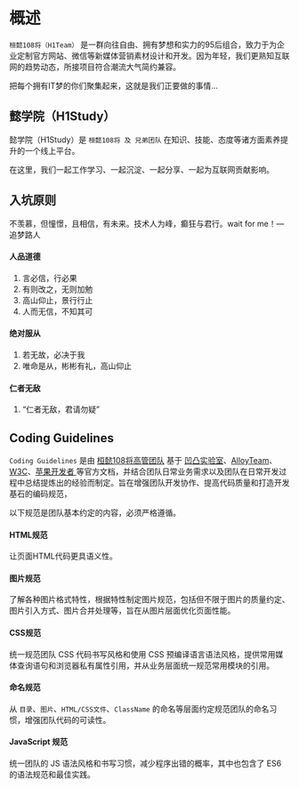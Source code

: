 # 概述

`桓懿108将（H1Team）` 是一群向往自由、拥有梦想和实力的95后组合，致力于为企业定制官方网站、微信等新媒体营销素材设计和开发。因为年轻，我们更熟知互联网的趋势动态，所接项目符合潮流大气简约兼容。

把每个拥有IT梦的你们聚集起来，这就是我们正要做的事情…

## 懿学院（H1Study）

懿学院（H1Study）是 `桓懿108将 及 兄弟团队` 在知识、技能、态度等诸方面素养提升的一个线上平台。 

在这里，我们一起工作学习、一起沉淀、一起分享、一起为互联网贡献影响。 

## 入坑原则

不羡慕，但憧憬，且相信，有未来。技术人为峰，癫狂与君行。wait for me！— 追梦路人

#### 人品道德

1. 言必信，行必果
2. 有则改之，无则加勉
3. 高山仰止，景行行止
4. 人而无信，不知其可

#### 绝对服从

1. 若无故，必决于我
2. 唯命是从，彬彬有礼，高山仰止

#### 仁者无敌

1. “仁者无敌，君请勿疑”

## Coding Guidelines

`Coding Guidelines` 是由 [桓懿108将高管团队](http://pixel.net.cn) 基于 [凹凸实验室](https://guide.aotu.io/)、[AlloyTeam](http://alloyteam.github.io/CodeGuide/)、[W3C](http://www.w3.org/)、[苹果开发者 ](https://developer.apple.com) 等官方文档，并结合团队日常业务需求以及团队在日常开发过程中总结提炼出的经验而制定。旨在增强团队开发协作、提高代码质量和打造开发基石的编码规范，

以下规范是团队基本约定的内容，必须严格遵循。


#### HTML规范

让页面HTML代码更具语义性。

#### 图片规范

了解各种图片格式特性，根据特性制定图片规范，包括但不限于图片的质量约定、图片引入方式、图片合并处理等，旨在从图片层面优化页面性能。

#### CSS规范

统一规范团队 CSS 代码书写风格和使用 CSS 预编译语言语法风格，提供常用媒体查询语句和浏览器私有属性引用，并从业务层面统一规范常用模块的引用。

#### 命名规范

从 `目录`、`图片`、`HTML/CSS文件`、`ClassName` 的命名等层面约定规范团队的命名习惯，增强团队代码的可读性。

#### JavaScript 规范

统一团队的 JS 语法风格和书写习惯，减少程序出错的概率，其中也包含了 ES6 的语法规范和最佳实践。



